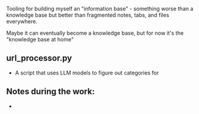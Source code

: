 Tooling for building myself an "information base" - something worse than a knowledge base but better than fragmented notes, tabs, and files everywhere.

Maybe it can eventually become a knowledge base, but for now it's the "knowledge base at home"


## url_processor.py
- A script that uses LLM models to figure out categories for

## Notes during the work:

-

